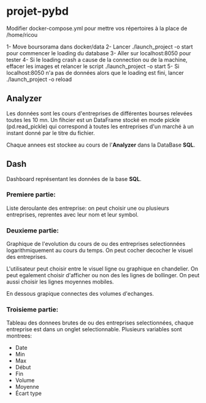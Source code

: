# projet-pybd

Modifier docker-compose.yml pour mettre vos répertoires à la place de /home/ricou

1- Move boursorama dans docker/data
2- Lancer ./launch_project -o start pour commencer le loading du database
3- Aller sur localhost:8050 pour tester
4- Si le loading crash a cause de la connection ou de la machine, effacer les images et relancer le script ./launch_project -o start
5- Si localhost:8050 n'a pas de données alors que le loading est fini, lancer ./launch_project -o reload

## Analyzer

Les données sont les cours d'entreprises de différentes bourses relevées toutes les 10 mn. Un fihcier est un DataFrame stocké en mode pickle (pd.read_pickle) qui correspond à toutes les entreprises d'un marché à un instant donné par le titre du fichier.

Chaque annees est stockee au cours de l'__Analyzer__ dans la DataBase __SQL__.

## Dash

Dashboard représentant les données de la base __SQL__.
### Premiere partie:
Liste deroulante des entreprise: on peut choisir une ou plusieurs entreprises, reprentes avec leur nom et leur symbol.

### Deuxieme partie:
Graphique de l'evolution du cours de ou des entreprises selectionnées logarithmiquement au cours du temps. On peut cocher decocher le visuel des entreprises.

L'utilisateur peut choisir entre le visuel ligne ou graphique en chandelier.
On peut egalement choisir d'afficher ou non des les lignes de bollinger.
On peut aussi choisir les lignes moyennes mobiles.

En dessous grapique connectes des volumes d'echanges.

### Troisieme partie:
Tableau des donnees brutes de ou des entreprises selectionnées, chaque entreprise est dans un onglet selectionnable.
Plusieurs variables sont montrees:
- Date
- Min
- Max
- Début
- Fin
- Volume
- Moyenne
- Écart type